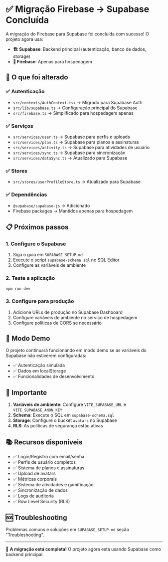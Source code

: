 # ✅ Migração Firebase → Supabase Concluída

A migração do Firebase para Supabase foi concluída com sucesso! O projeto agora usa:

- **🏗️ Supabase**: Backend principal (autenticação, banco de dados, storage)
- **🚀 Firebase**: Apenas para hospedagem

## 🎯 O que foi alterado

### ✅ Autenticação
- `src/contexts/AuthContext.tsx` → Migrado para Supabase Auth
- `src/lib/supabase.ts` → Configuração principal do Supabase
- `src/firebase.ts` → Simplificado para hospedagem apenas

### ✅ Serviços
- `src/services/user.ts` → Supabase para perfis e uploads
- `src/services/plan.ts` → Supabase para planos e assinaturas
- `src/services/activity.ts` → Supabase para atividades de usuário
- `src/services/sync.ts` → Supabase para sincronização
- `src/services/dataSync.ts` → Atualizado para Supabase

### ✅ Stores
- `src/stores/userProfileStore.ts` → Atualizado para Supabase

### ✅ Dependências
- `@supabase/supabase-js` → Adicionado
- Firebase packages → Mantidos apenas para hospedagem

## 📋 Próximos passos

### 1. Configure o Supabase
1. Siga o guia em `SUPABASE_SETUP.md`
2. Execute o script `supabase-schema.sql` no SQL Editor
3. Configure as variáveis de ambiente

### 2. Teste a aplicação
```bash
npm run dev
```

### 3. Configure para produção
1. Adicione URLs de produção no Supabase Dashboard
2. Configure variáveis de ambiente no serviço de hospedagem
3. Configure políticas de CORS se necessário

## 🔧 Modo Demo

O projeto continuará funcionando em modo demo se as variáveis do Supabase não estiverem configuradas:

- ✅ Autenticação simulada
- ✅ Dados em localStorage
- ✅ Funcionalidades de desenvolvimento

## 🚨 Importante

1. **Variáveis de ambiente**: Configure `VITE_SUPABASE_URL` e `VITE_SUPABASE_ANON_KEY`
2. **Schema**: Execute o SQL em `supabase-schema.sql`
3. **Storage**: Configure o bucket `avatars` no Supabase
4. **RLS**: As políticas de segurança estão ativas

## 📚 Recursos disponíveis

- ✅ Login/Registro com email/senha
- ✅ Perfis de usuário completos
- ✅ Sistema de planos e assinaturas
- ✅ Upload de avatars
- ✅ Métricas corporais
- ✅ Sistema de atividades e gamificação
- ✅ Sincronização de dados
- ✅ Logs de auditoria
- ✅ Row Level Security (RLS)

## 🆘 Troubleshooting

Problemas comuns e soluções em `SUPABASE_SETUP.md` seção "Troubleshooting".

---

🎉 **A migração está completa!** O projeto agora está usando Supabase como backend principal.
